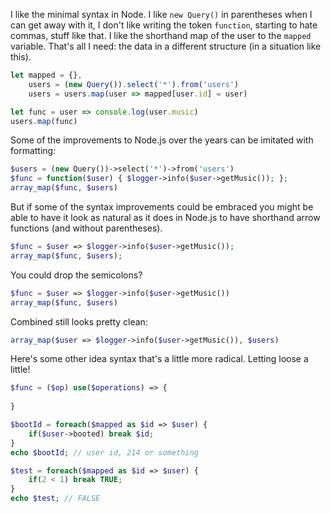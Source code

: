 I like the minimal syntax in Node. I like `new Query()` in parentheses when I can get away with it, I don't
like writing the token `function`, starting to hate commas, stuff like that. I like the shorthand map of the user to the 
`mapped` variable. That's all I need: the data in a different structure (in a situation like this).
```javascript
let mapped = {},
    users = (new Query()).select('*').from('users')
    users = users.map(user => mapped[user.id] = user)

let func = user => console.log(user.music)
users.map(func)
```
Some of the improvements to Node.js over the years can be imitated with formatting:
```php
$users = (new Query())->select('*')->from('users')
$func = function($user) { $logger->info($user->getMusic()); };
array_map($func, $users)
```
But if some of the syntax improvements could be embraced you might be able
to have it look as natural as it does in Node.js to have shorthand arrow functions
(and without parentheses).
```php
$func = $user => $logger->info($user->getMusic());
array_map($func, $users);
```
You could drop the semicolons?
```php
$func = $user => $logger->info($user->getMusic())
array_map($func, $users)
```
Combined still looks pretty clean:
```php
array_map($user => $logger->info($user->getMusic()), $users)
```
Here's some other idea syntax that's a little more radical. Letting loose a little!
```php
$func = ($op) use($operations) => {
    
}

$bootId = foreach($mapped as $id => $user) {
    if($user->booted) break $id;
}
echo $bootId; // user id, 214 or something

$test = foreach($mapped as $id => $user) {
    if(2 < 1) break TRUE;
}
echo $test; // FALSE
```